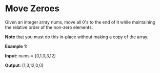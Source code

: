 #  Move Zeroes
Given an integer array nums, move all 0's to the end of it while maintaining the relative order of the non-zero elements.

__Note__ that you must do this in-place without making a copy of the array.

 

__Example 1:__

__Input:__ nums = [0,1,0,3,12]

__Output:__ [1,3,12,0,0]
